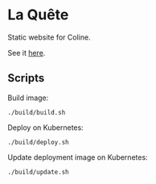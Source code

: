 La Quête
========

Static website for Coline.

See it [here](https://la-quete.thuault.com).

Scripts
-------

Build image:

`./build/build.sh`

Deploy on Kubernetes:

`./build/deploy.sh`

Update deployment image on Kubernetes:

`./build/update.sh`
